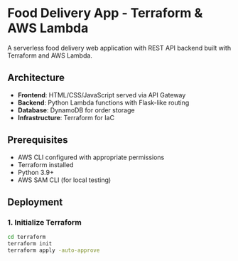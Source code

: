 # Food Delivery App - Terraform & AWS Lambda

A serverless food delivery web application with REST API backend built with Terraform and AWS Lambda.

## Architecture

- **Frontend**: HTML/CSS/JavaScript served via API Gateway
- **Backend**: Python Lambda functions with Flask-like routing
- **Database**: DynamoDB for order storage
- **Infrastructure**: Terraform for IaC

## Prerequisites

- AWS CLI configured with appropriate permissions
- Terraform installed
- Python 3.9+
- AWS SAM CLI (for local testing)

## Deployment

### 1. Initialize Terraform

```bash
cd terraform
terraform init
terraform apply -auto-approve
